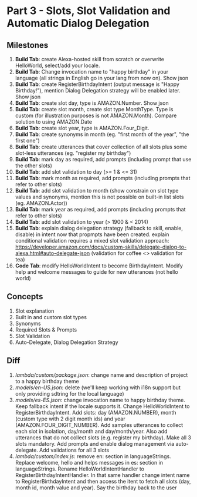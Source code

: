 # Part 3 - Slots, Slot Validation and Automatic Dialog Delegation

## Milestones

1. **Build Tab**: create Alexa-hosted skill from scratch or overwrite HelloWorld, select/add your locale. 
2. **Build Tab**: Change invocation name to "happy birthday" in your language (all strings in English go in your lang from now on). Show json
3. **Build Tab**: create RegisterBirthdayIntent (output message is "Happy Birthday!"), mention Dialog Delegation strategy will be enabled later. Show json
4. **Build Tab**: create slot day, type is AMAZON.Number. Show json
5. **Build Tab**: create slot month, create slot type MonthType. Type is custom (for illustration purposes is not AMAZON.Month). Compare solution to using AMAZON.Date
6. **Build Tab**: create slot year, type is AMAZON.Four_Digit.
7. **Build Tab**: create synonyms in month (eg. "first month of the year", "the first one")
8. **Build Tab**: create utterances that cover collection of all slots plus some slot-less utterances (eg. "register my birthday")
9. **Build Tab**: mark day as required, add prompts (including prompt that use the other slots)
10. **Build Tab**: add slot validation to day (>= 1 & <= 31)
11. **Build Tab**: mark month as required, add prompts (including prompts that refer to other slots)
12. **Build Tab**: add slot validation to month (show constrain on slot type values and synonyms, mention this is not possible on built-in list slots (eg. AMAZON.Actor))
13. **Build Tab**: mark year as required, add prompts (including prompts that refer to other slots)
14. **Build Tab**: add slot validation to year (> 1900 & < 2014)
15. **Build Tab**: explain dialog delegation strategy (fallback to skill, enable, disable) in intent now that propmpts have been created. explain conditional validation requires a mixed slot validation approach: https://developer.amazon.com/docs/custom-skills/delegate-dialog-to-alexa.html#auto-delegate-json (validation for coffee <> validation for tea)
16. **Code Tab**: modify HelloWorldIntent to become BirthdayIntent. Modify help and welcome messages to guide for new utterances (not hello world)

## Concepts

1. Slot explanation
2. Built in and custom slot types
3. Synonyms
4. Required Slots & Prompts
5. Slot Validation
6. Auto-Delegate, Dialog Delegation Strategy

## Diff

1. *lambda/custom/package.json*: change name and description of project to a happy birthday theme
2. *models/en-US.json*: delete (we'll keep working with i18n support but only providing sdtring for the local language)
3. *models/es-ES.json*: change invocation name to happy birthday theme. Keep fallback intent if the locale supports it. Change HelloWorldIntent to RegisterBirthdayIntent. Add slots: day (AMAZON.NUMBER), month (custom type with 2 digit month ids) and year (AMAZON.FOUR_DIGIT_NUMBER). Add samples utterances to collect each slot in isolation, day/month and day/month/year. Also add utterances that do not collect slots (e.g. register my birthday). Make all 3 slots mandatory. Add prompts and enable dialog management via auto-delegate. Add validations for all 3 slots
4. *lambda/custom/index.js*: remove en: section in languageStrings. Replace welcome, hello and helps messages in es: section in languageStrings. Rename HelloWorldIntentHandler to RegisterBirthdayIntentHandler. In that same handler change intent name to RegisterBirthdayIntent and then access the itent to fetch all slots (day, month id, month value and year). Say the birthday back to the user